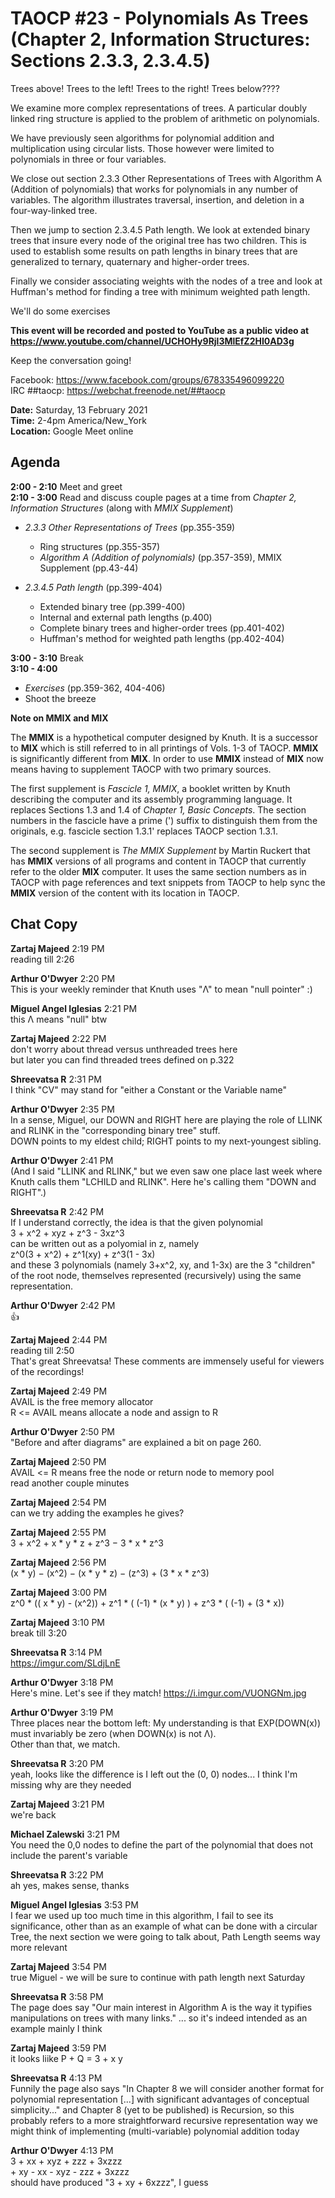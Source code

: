 # TAOCP #23 - Polynomials As Trees (Chapter 2, Information Structures: Sections 2.3.3, 2.3.4.5)

Trees above! Trees to the left! Trees to the right! Trees below????

We examine more complex representations of trees. A particular doubly linked ring structure is applied to the problem of arithmetic on polynomials.

We have previously seen algorithms for polynomial addition and multiplication using circular lists. Those however were limited to polynomials in three or four variables.

We close out section 2.3.3 Other Representations of Trees with Algorithm A (Addition of polynomials) that works for polynomials in any number of variables. The algorithm illustrates traversal, insertion, and deletion in a four-way-linked tree.

Then we jump to section 2.3.4.5 Path length. We look at extended binary trees that insure every node of the original tree has two children. This is used to establish some results on path lengths in binary trees that are generalized to ternary, quaternary and higher-order trees.

Finally we consider associating weights with the nodes of a tree and look at Huffman's method for finding a tree with minimum weighted path length.

We'll do some exercises

**This event will be recorded and posted to YouTube as a public video at https://www.youtube.com/channel/UCHOHy9Rjl3MlEfZ2HI0AD3g**

Keep the conversation going!

Facebook: https://www.facebook.com/groups/678335496099220<br>
IRC ##taocp: https://webchat.freenode.net/##taocp

**Date:** Saturday, 13 February 2021\
**Time:** 2-4pm America/New_York\
**Location:** Google Meet online

## Agenda

**2:00 - 2:10** Meet and greet\
**2:10 - 3:00** Read and discuss couple pages at a time from *Chapter 2, Information Structures* (along with *MMIX Supplement*)

- *2.3.3 Other Representations of Trees* (pp.355-359)
  - Ring structures (pp.355-357)
  - *Algorithm A (Addition of polynomials)* (pp.357-359), MMIX Supplement (pp.43-44)

- *2.3.4.5 Path length* (pp.399-404)
  - Extended binary tree (pp.399-400)
  - Internal and external path lengths (p.400)
  - Complete binary trees and higher-order trees (pp.401-402)
  - Huffman's method for weighted path lengths (pp.402-404)

**3:00 - 3:10** Break\
**3:10 - 4:00**
- *Exercises* (pp.359-362, 404-406)
- Shoot the breeze

**Note on MMIX and MIX**

The **MMIX** is a hypothetical computer designed by Knuth. It is a successor to **MIX** which is still referred to in all printings of Vols. 1-3 of TAOCP. **MMIX** is significantly different from **MIX**. In order to use **MMIX** instead of **MIX** now means having to supplement TAOCP with two primary sources.

The first supplement is *Fascicle 1, MMIX*, a booklet written by Knuth describing the computer and its assembly programming language. It replaces Sections 1.3 and 1.4 of *Chapter 1, Basic Concepts*. The section numbers in the fascicle have a prime (') suffix to distinguish them from the originals, e.g. fascicle section 1.3.1' replaces TAOCP section 1.3.1.

The second supplement is *The MMIX Supplement* by Martin Ruckert that has **MMIX** versions of all programs and content in TAOCP that currently refer to the older **MIX** computer. It uses the same section numbers as in TAOCP with page references and text snippets from TAOCP to help sync the **MMIX** version of the content with its location in TAOCP.

## Chat Copy

**Zartaj Majeed** 2:19 PM\
reading till 2:26

**Arthur O'Dwyer** 2:20 PM\
This is your weekly reminder that Knuth uses "Λ" to mean "null pointer" :)

**Miguel Angel Iglesias** 2:21 PM\
this Λ means "null" btw

**Zartaj Majeed** 2:22 PM\
don't worry about thread versus unthreaded trees here\
but later you can find threaded trees defined on p.322

**Shreevatsa R** 2:31 PM\
I think "CV" may stand for "either a Constant or the Variable name"

**Arthur O'Dwyer** 2:35 PM\
In a sense, Miguel, our DOWN and RIGHT here are playing the role of LLINK and RLINK in the "corresponding binary tree" stuff.\
DOWN points to my eldest child; RIGHT points to my next-youngest sibling.

**Arthur O'Dwyer** 2:41 PM\
(And I said "LLINK and RLINK," but we even saw one place last week where Knuth calls them "LCHILD and RLINK". Here he's calling them "DOWN and RIGHT".)

**Shreevatsa R** 2:42 PM\
If I understand correctly, the idea is that the given polynomial\
3 + x^2 + xyz + z^3 - 3xz^3\
can be written out as a polyomial in z, namely\
z^0(3 + x^2) + z^1(xy) + z^3(1 - 3x)\
and these 3 polynomials (namely 3+x^2, xy, and 1-3x) are the 3 "children" of the root node, themselves represented (recursively) using the same representation.

**Arthur O'Dwyer** 2:42 PM\
:+1:

**Zartaj Majeed** 2:44 PM\
reading till 2:50\
That's great Shreevatsa! These comments are immensely useful for viewers of the recordings!

**Zartaj Majeed** 2:49 PM\
AVAIL is the free memory allocator\
R <= AVAIL means allocate a node and assign to R

**Arthur O'Dwyer** 2:50 PM\
"Before and after diagrams" are explained a bit on page 260.

**Zartaj Majeed** 2:50 PM\
AVAIL <= R means free the node or return node to memory pool\
read another couple minutes

**Zartaj Majeed** 2:54 PM\
can we try adding the examples he gives?

**Zartaj Majeed** 2:55 PM\
3 + x^2 + x * y * z + z^3 − 3 * x * z^3

**Zartaj Majeed** 2:56 PM\
(x * y) − (x^2) − (x * y * z) − (z^3) + (3 * x * z^3)

**Zartaj Majeed** 3:00 PM\
z^0 * (( x * y) - (x^2)) + z^1 * ( (-1) * (x * y) ) + z^3 * ( (-1) + (3 * x))

**Zartaj Majeed** 3:10 PM\
break till 3:20

**Shreevatsa R** 3:14 PM\
https://imgur.com/SLdjLnE

**Arthur O'Dwyer** 3:18 PM\
Here's mine. Let's see if they match! https://i.imgur.com/VUONGNm.jpg

**Arthur O'Dwyer** 3:19 PM\
Three places near the bottom left: My understanding is that EXP(DOWN(x)) must invariably be zero (when DOWN(x) is not Λ).\
Other than that, we match.

**Shreevatsa R** 3:20 PM\
yeah, looks like the difference is I left out the (0, 0) nodes... I think I'm missing why are they needed

**Zartaj Majeed** 3:21 PM\
we're back

**Michael Zalewski** 3:21 PM\
You need the 0,0 nodes to define the part of the polynomial that does not include the parent's variable

**Shreevatsa R** 3:22 PM\
ah yes, makes sense, thanks

**Miguel Angel Iglesias** 3:53 PM\
I fear we used up too much time in this algorithm, I fail to see its significance, other than as an example of what can be done with a circular Tree, the next section we were going to talk about, Path Length seems way more relevant

**Zartaj Majeed** 3:54 PM\
true Miguel - we will be sure to continue with path length next Saturday

**Shreevatsa R** 3:58 PM\
The page does say "Our main interest in Algorithm A is the way it typifies manipulations on trees with many links." ... so it's indeed intended as an example mainly I think

**Zartaj Majeed** 3:59 PM\
it looks liike P + Q = 3 + x y

**Shreevatsa R** 4:13 PM\
Funnily the page also says "In Chapter 8 we will consider another format for polynomial representation [...] with significant advantages of conceptual simplicity..." and Chapter 8 (yet to be published) is Recursion, so this probably refers to a more straightforward recursive representation way we might think of implementing (multi-variable) polynomial addition today

**Arthur O'Dwyer** 4:13 PM\
3 + xx + xyz + zzz + 3xzzz\
\+ xy - xx - xyz - zzz + 3xzzz\
should have produced "3 + xy + 6xzzz", I guess

